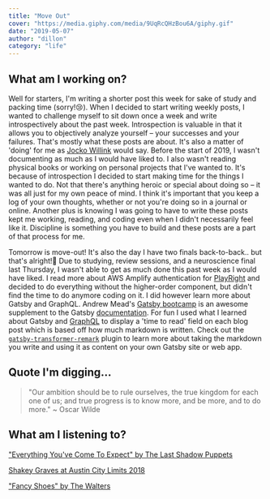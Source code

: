 ```yaml
---
title: "Move Out"
cover: "https://media.giphy.com/media/9UqRcQHzBou6A/giphy.gif"
date: "2019-05-07"
author: "dillon"
category: "life"
---
```


## What am I working on?

Well for starters, I'm writing a shorter post this week for sake of study and packing time (sorry!😢). When I decided to start writing weekly posts, I wanted to challenge myself to sit down once a week and write introspectively about the past week. Introspection is valuable in that it allows you to objectively analyze yourself – your successes and your failures. That's mostly what these posts are about. It's also a matter of 'doing' for me as [Jocko Willink](https://twitter.com/jockowillink/status/1125407387878285312) would say. Before the start of 2019, I wasn't documenting as much as I would have liked to. I also wasn't reading physical books or working on personal projects that I've wanted to. It's because of introspection I decided to start making time for the things I wanted to do. Not that there's anything heroic or special about doing so – it was all just for my own peace of mind. I think it's important that you keep a log of your own thoughts, whether or not you're doing so in a journal or online. Another plus is knowing I was going to have to write these posts kept me working, reading, and coding even when I didn't necessarily feel like it. Discipline is something you have to build and these posts are a part of that process for me.

Tomorrow is move-out! It's also the day I have two finals back-to-back.. but that's alright!🚀 Due to studying, review sessions, and a neuroscience final last Thursday, I wasn't able to get as much done this past week as I would have liked. I read more about AWS Amplify authentication for [PlayRight](https://github.com/dilloncoffman/PlayRight) and decided to do everything without the higher-order component, but didn't find the time to do anymore coding on it. I did however learn more about Gatsby and GraphQL. Andrew Mead's [Gatsby bootcamp](https://www.youtube.com/watch?v=8t0vNu2fCCM) is an awesome supplement to the Gatsby [documentation](https://www.gatsbyjs.org/docs/). For fun I used what I learned about Gatsby and [GraphQL](https://graphql.org/) to display a 'time to read' field on each blog post which is based off how much markdown is written. Check out the [`gatsby-transformer-remark`](https://www.gatsbyjs.org/docs/adding-markdown-pages/#transforming-markdown--gatsby-transformer-remark) plugin to learn more about taking the markdown you write and using it as content on your own Gatsby site or web app.

## Quote I'm digging...

> "Our ambition should be to rule ourselves, the true kingdom for each one of us; and true progress is to know more, and be more, and to do more." ~ Oscar Wilde

## What am I listening to?

["Everything You've Come To Expect" by The Last Shadow Puppets](https://www.youtube.com/watch?v=Wa0py4GBW1w&list=RDWa0py4GBW1w&start_radio=1)

[Shakey Graves at Austin City Limits 2018](https://www.youtube.com/watch?v=PmoB8vujOfo)

["Fancy Shoes" by The Walters](https://www.youtube.com/watch?v=OVg_b6RLBQo)

